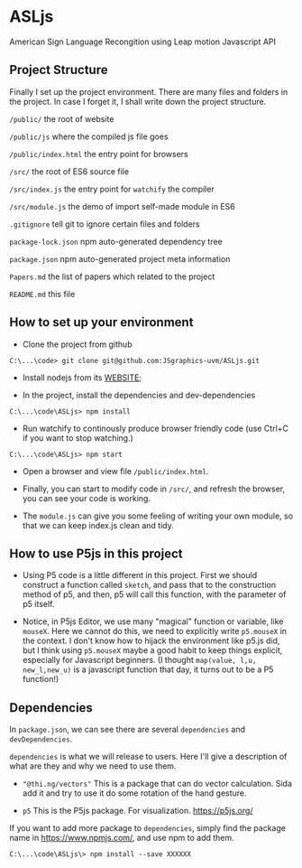 # ASLjs

American Sign Language Recongition using Leap motion Javascript API

## Project Structure

Finally I set up the project environment. There are many files and folders in the project. In case I forget it, I shall write down the project structure.

`/public/` the root of website

`/public/js` where the compiled js file goes

`/public/index.html` the entry point for browsers

`/src/` the root of ES6 source file

`/src/index.js` the entry point for `watchify` the compiler

`/src/module.js` the demo of import self-made module in ES6

`.gitignore` tell git to ignore certain files and folders

`package-lock.json` npm auto-generated dependency tree

`package.json` npm auto-generated project meta information

`Papers.md` the list of papers which related to the project

`README.md` this file

## How to set up your environment

* Clone the project from github

```dos
C:\...\code> git clone git@github.com:JSgraphics-uvm/ASLjs.git
```

* Install nodejs from its [WEBSITE](https://nodejs.org/en/download/);

* In the project, install the dependencies and dev-dependencies

```dos
C:\...\code\ASLjs> npm install
```

* Run watchify to continously produce browser friendly code (use Ctrl+C if you want to stop watching.)

```dos
C:\...\code\ASLjs> npm start
```

* Open a browser and view file `/public/index.html`.

* Finally, you can start to modify code in `/src/`, and refresh the browser, you can see your code is working.

* The `module.js` can give you some feeling of writing your own module, so that we can keep index.js clean and tidy.

## How to use P5js in this project

* Using P5 code is a little different in this project. First we should construct a function called `sketch`, and pass that to the construction method of p5, and then, p5 will call this function, with the parameter of p5 itself.

* Notice, in P5js Editor, we use many "magical" function or variable, like `mouseX`. Here we cannot do this, we need to explicitly write `p5.mouseX` in the context. I don't know how to hijack the environment like p5.js did, but I think using `p5.mouseX` maybe a good habit to keep things explicit, especially for Javascript beginners. (I thought `map(value, l,u, new_l,new_u)` is a javascript function that day, it turns out to be a P5 function!)

## Dependencies

In `package.json`, we can see there are several `dependencies` and `devDependencies`.

`dependencies` is what we will release to users. Here I'll give a description of what are they and why we need to use them.

* `"@thi.ng/vectors"` This is a package that can do vector calculation. Sida add it and try to use it do some rotation of the hand gesture.

* `p5` This is the P5js package. For visualization. https://p5js.org/

If you want to add more package to `dependencies`, simply find the package name in https://www.npmjs.com/, and use npm to add them.

```dos
C:\...\code\ASLjs\> npm install --save XXXXXX
```
